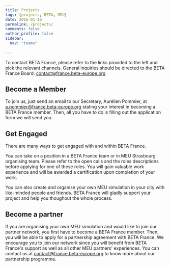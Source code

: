 ```yaml
---
title: Projects
tags: [projects, BETA, MEU]
date: 2016-01-16
permalink: /projects/
comments: false
author_profile: false
sidebar:
  nav: "teams"
  
---
```


To contact BETA France, please refer to the links provided to the left and pick the relevant channels. 
General inquiries should be directed to the BETA France Board: <contact@france.beta-europe.org>


## Become a Member

To join us, just send an email to our Secretary, Aurélien Pommier, at <a.pommier@france.beta-europe.org> stating your interest in becoming a BETA France member. 
Then, all you have to do is filling out the application form we will send you. 


## Get Engaged

There are many ways to get engaged with and within BETA France. 

You can take on a position in a BETA France team or in MEU Strasbourg organising team. 
Please refer to the open calls and the roles descriptions before applying for one of these roles. 
You will gain valuable work experience and will be awarded a certification upon completion of your work. 

You can also create and organise your own MEU simulation in your city with like-minded people and friends. 
BETA France will gladly support your project and help you thoughout the whole process.   


## Become a partner

If you are organising your own MEU simulation and would like to join our partner network, you first have to become a BETA France member. 
Then, you will be able to apply for a partnership agreement with BETA France. 
We encourage you to join our network since you will benefit from BETA France's support as well as all other MEU partners' experiences. 
You can contact us at <contact@france.beta-europe.org> to know more about our partnership programme. 
